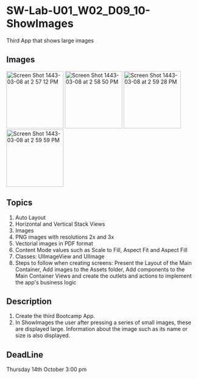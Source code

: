 # SW-Lab-U01_W02_D09_10-ShowImages
Third App that shows large images 
## Images
<div>
<img width="150" alt="Screen Shot 1443-03-08 at 2 57 12 PM" src="https://user-images.githubusercontent.com/91871371/137313354-b788f32e-917c-48fe-bec1-9d1f908755a6.png">

<img width="150" alt="Screen Shot 1443-03-08 at 2 58 50 PM" src="https://user-images.githubusercontent.com/91871371/137313612-4ffea880-5534-4253-8deb-c1f6a5421549.png">






<img width="150" alt="Screen Shot 1443-03-08 at 2 59 28 PM" src="https://user-images.githubusercontent.com/91871371/137313453-af8ef2e0-38e0-4bd0-8953-4c925b2145b0.png">


<img width="150" alt="Screen Shot 1443-03-08 at 2 59 59 PM" src="https://user-images.githubusercontent.com/91871371/137313475-2cce831d-b0d6-4c94-93eb-6c8e479d0757.png">

</div>

## Topics
1. Auto Layout
2. Horizontal and Vertical Stack Views
3. Images 
4. PNG images with resolutions 2x and 3x
5. Vectorial images in PDF format
6. Content Mode values such as Scale to Fill, Aspect Fit and Aspect Fill
7. Classes: UIImageView and UIImage
8. Steps to follow when creating screens: Present the Layout of the Main Container, Add images to the Assets folder, Add components to the Main Container Views and create the outlets and actions to implement the app's business logic

## Description
1. Create the third Bootcamp App. 
2. In ShowImages the user after pressing a series of small images, these are displayed large. Information about the image such as its name or size is also displayed.

## DeadLine 
Thursday 14th October 3:00 pm
